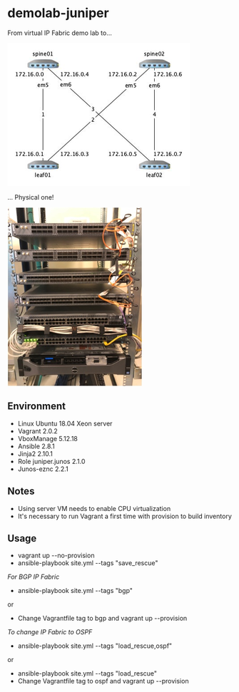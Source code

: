 # demolab-juniper

From virtual IP Fabric demo lab to...

![Virtual demo lab](Juniper-IP-Fabric.jpg)

... Physical one!

![Physical demo lab](Juniper-demo-lab.jpg)

## Environment
- Linux Ubuntu 18.04 Xeon server
- Vagrant 2.0.2
- VboxManage 5.12.18
- Ansible 2.8.1
- Jinja2 2.10.1
- Role juniper.junos 2.1.0
- Junos-eznc 2.2.1

## Notes
- Using server VM needs to enable CPU virtualization
- It's necessary to run Vagrant a first time with provision to build inventory

## Usage
- vagrant up --no-provision
- ansible-playbook site.yml --tags "save_rescue"

*For BGP IP Fabric*
- ansible-playbook site.yml --tags "bgp"

or

- Change Vagrantfile tag to bgp and vagrant up --provision

*To change IP Fabric to OSPF*
- ansible-playbook site.yml --tags "load_rescue,ospf"

or

- ansible-playbook site.yml --tags "load_rescue"
- Change Vagrantfile tag to ospf and vagrant up --provision
